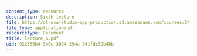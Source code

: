 ```yaml
---
content_type: resource
description: Sixth lecture
file: https://ol-ocw-studio-app-production.s3.amazonaws.com/courses/24-111-philosophy-of-quantum-mechanics-spring-2005/922580b43b0e3894294a341fdc39b4bb_lecture_6.pdf
file_type: application/pdf
resourcetype: Document
title: lecture_6.pdf
uid: 922580b4-3b0e-3894-294a-341fdc39b4bb
---
```

